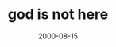 ---
layout: base.njk
title : 'god is not here' 
view_title : 'None' 
year : '2000' 
date : '2000-08-15' 
img_file : '/drawing/smaller/godnothere1.gif' 
html_file : 'godnoth1' 
next_html : 'flowerdead.html' 
year_order : '519' 
permalink : "title/{{html_file}}.html"
---